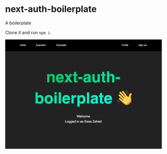 # next-auth-boilerplate

A boilerplate

Clone it and run `npm i`.

![image](public/assets/images/ss-01-03-2025.png)
